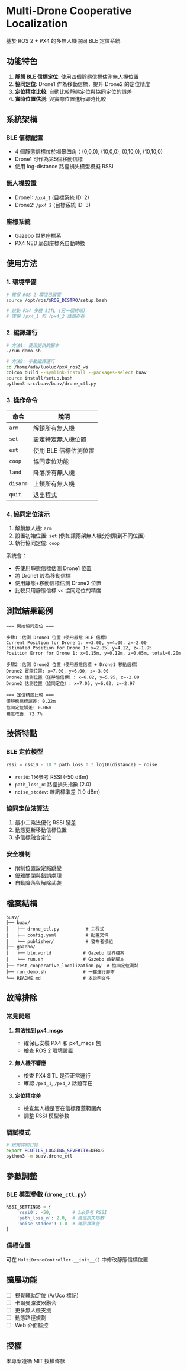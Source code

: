 # Multi-Drone Cooperative Localization

基於 ROS 2 + PX4 的多無人機協同 BLE 定位系統

## 功能特色

1. **靜態 BLE 信標定位**: 使用四個靜態信標估測無人機位置
2. **協同定位**: Drone1 作為移動信標，提升 Drone2 的定位精度
3. **定位精度比較**: 自動比較靜態定位與協同定位的誤差
4. **實時位置估測**: 與實際位置進行即時比較

## 系統架構

### BLE 信標配置
- 4 個靜態信標位於場景四角：(0,0,0), (10,0,0), (0,10,0), (10,10,0)
- Drone1 可作為第5個移動信標
- 使用 log-distance 路徑損失模型模擬 RSSI

### 無人機設置  
- Drone1: `/px4_1` (目標系統 ID: 2)
- Drone2: `/px4_2` (目標系統 ID: 3)

### 座標系統
- Gazebo 世界座標系
- PX4 NED 局部座標系自動轉換

## 使用方法

### 1. 環境準備

```bash
# 確保 ROS 2 環境已設置
source /opt/ros/$ROS_DISTRO/setup.bash

# 啟動 PX4 多機 SITL (另一個終端)
# 確保 /px4_1 和 /px4_2 話題存在
```

### 2. 編譯運行

```bash
# 方法1: 使用提供的腳本
./run_demo.sh

# 方法2: 手動編譯運行
cd /home/ada/luoluo/px4_ros2_ws
colcon build --symlink-install --packages-select buav
source install/setup.bash
python3 src/buav/buav/drone_ctl.py 

```

### 3. 操作命令

| 命令 | 說明 |
|------|------|
| `arm` | 解鎖所有無人機 |
| `set` | 設定特定無人機位置 |
| `est` | 使用 BLE 信標估測位置 |
| `coop` | 協同定位功能 |
| `land` | 降落所有無人機 |
| `disarm` | 上鎖所有無人機 |
| `quit` | 退出程式 |

### 4. 協同定位演示

1. 解鎖無人機: `arm`
2. 設置初始位置: `set` (例如讓兩架無人機分別飛到不同位置)
3. 執行協同定位: `coop`

系統會：
- 先使用靜態信標估測 Drone1 位置  
- 將 Drone1 設為移動信標
- 使用靜態+移動信標估測 Drone2 位置
- 比較只用靜態信標 vs 協同定位的精度

## 測試結果範例

```
=== 開始協同定位 ===

步驟1：估測 Drone1 位置（使用靜態 BLE 信標）
Current Position for Drone 1: x=3.00, y=4.00, z=-2.00
Estimated Position for Drone 1: x=2.85, y=4.12, z=-1.95
Position Error for Drone 1: x=0.15m, y=0.12m, z=0.05m, total=0.20m

步驟2：估測 Drone2 位置（使用靜態信標 + Drone1 移動信標）
Drone2 實際位置: x=7.00, y=6.00, z=-3.00
Drone2 估測位置（僅靜態信標）: x=6.82, y=5.95, z=-2.88
Drone2 估測位置（協同定位）: x=7.05, y=6.02, z=-2.97

=== 定位精度比較 ===
僅靜態信標誤差: 0.22m
協同定位誤差: 0.06m
精度改善: 72.7%
```

## 技術特點

### BLE 定位模型
```python
rssi = rssi0 - 10 * path_loss_n * log10(distance) + noise
```
- `rssi0`: 1米參考 RSSI (-50 dBm)
- `path_loss_n`: 路徑損失指數 (2.0)
- `noise_stddev`: 雜訊標準差 (1.0 dBm)

### 協同定位演算法
1. 最小二乘法優化 RSSI 殘差
2. 動態更新移動信標位置
3. 多信標融合定位

### 安全機制
- 限制位置設定點跳變
- 優雅關閉與錯誤處理
- 自動降落與解除武裝

## 檔案結構

```
buav/
├── buav/
│   ├── drone_ctl.py          # 主程式
│   ├── config.yaml           # 配置文件  
│   └── publisher/            # 發布者模組
├── gazebo/
│   ├── ble.world            # Gazebo 世界檔案
│   └── run.sh               # Gazebo 啟動腳本
├── test_cooperative_localization.py  # 協同定位測試
├── run_demo.sh              # 一鍵運行腳本
└── README.md                # 本說明文件
```

## 故障排除

### 常見問題

1. **無法找到 px4_msgs**
   - 確保已安裝 PX4 和 px4_msgs 包
   - 檢查 ROS 2 環境設置

2. **無人機不響應**  
   - 檢查 PX4 SITL 是否正常運行
   - 確認 `/px4_1`, `/px4_2` 話題存在

3. **定位精度差**
   - 檢查無人機是否在信標覆蓋範圍內
   - 調整 RSSI 模型參數

### 調試模式

```bash
# 啟用詳細日誌
export RCUTILS_LOGGING_SEVERITY=DEBUG
python3 -m buav.drone_ctl
```

## 參數調整

### BLE 模型參數 (`drone_ctl.py`)

```python
RSSI_SETTINGS = {
    'rssi0': -50,        # 1米參考 RSSI
    'path_loss_n': 2.0,  # 路徑損失指數
    'noise_stddev': 1.0  # 雜訊標準差
}
```

### 信標位置
可在 `MultiDroneController.__init__()` 中修改靜態信標位置

## 擴展功能

- [ ] 視覺輔助定位 (ArUco 標記)
- [ ] 卡爾曼濾波器融合
- [ ] 更多無人機支援
- [ ] 動態路徑規劃
- [ ] Web 介面監控

## 授權

本專案遵循 MIT 授權條款
